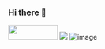 ### Hi there 👋

<img src="https://img.shields.io/badge/MYSQL-4479A1?style=plastic-square&logo=MYSQL&logoColor=white" width="100" height="30"/> <img src="https://img.shields.io/badge/Python-3776AB?style=for-the-badge&logo=python&logoColor=white">
![image](https://user-images.githubusercontent.com/118256029/226351064-2c37467f-5533-4d9d-b9c3-dffa5117241f.png)
